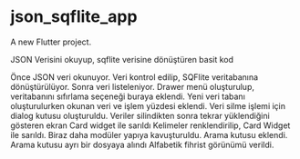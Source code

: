 # json_sqflite_app

A new Flutter project.

JSON Verisini okuyup, sqflite verisine dönüştüren basit kod

Önce JSON veri okunuyor.
Veri kontrol edilip, SQFlite veritabanına dönüştürülüyor.
Sonra veri listeleniyor.
Drawer menü oluşturulup, veritabanını sıfırlama seçeneği buraya eklendi.
Yeni veri tabanı oluşturulurken okunan veri ve işlem yüzdesi eklendi.
Veri silme işlemi için dialog kutusu oluşturuldu.
Veriler silindikten sonra tekrar yüklendiğini gösteren ekran Card widget ile sarıldı
Kelimeler renklendirilip, Card Widget ile sarıldı.
Biraz daha modüler yapıya kavuşturuldu.
Arama kutusu eklendi. Arama kutusu ayrı bir dosyaya alındı
Alfabetik fihrist görünümü verildi.



